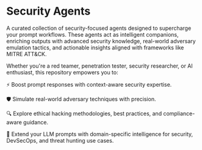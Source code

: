 # Security Agents
A curated collection of security-focused agents designed to supercharge your prompt workflows.
These agents act as intelligent companions, enriching outputs with advanced security knowledge, real-world adversary emulation tactics, and actionable insights aligned with frameworks like MITRE ATT&CK.

Whether you're a red teamer, penetration tester, security researcher, or AI enthusiast, this repository empowers you to:

⚡ Boost prompt responses with context-aware security expertise.

🛡️ Simulate real-world adversary techniques with precision.

🔍 Explore ethical hacking methodologies, best practices, and compliance-aware guidance.

🧠 Extend your LLM prompts with domain-specific intelligence for security, DevSecOps, and threat hunting use cases.
